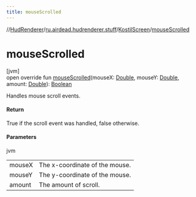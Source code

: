 ```yaml
---
title: mouseScrolled
---
```

//[HudRenderer](../../../index.html)/[ru.airdead.hudrenderer.stuff](../index.html)/[KostilScreen](index.html)/[mouseScrolled](mouse-scrolled.html)



# mouseScrolled



[jvm]\
open override fun [mouseScrolled](mouse-scrolled.html)(mouseX: [Double](https://kotlinlang.org/api/latest/jvm/stdlib/kotlin/-double/index.html), mouseY: [Double](https://kotlinlang.org/api/latest/jvm/stdlib/kotlin/-double/index.html), amount: [Double](https://kotlinlang.org/api/latest/jvm/stdlib/kotlin/-double/index.html)): [Boolean](https://kotlinlang.org/api/latest/jvm/stdlib/kotlin/-boolean/index.html)



Handles mouse scroll events.



#### Return



True if the scroll event was handled, false otherwise.



#### Parameters


jvm

| | |
|---|---|
| mouseX | The x-coordinate of the mouse. |
| mouseY | The y-coordinate of the mouse. |
| amount | The amount of scroll. |




